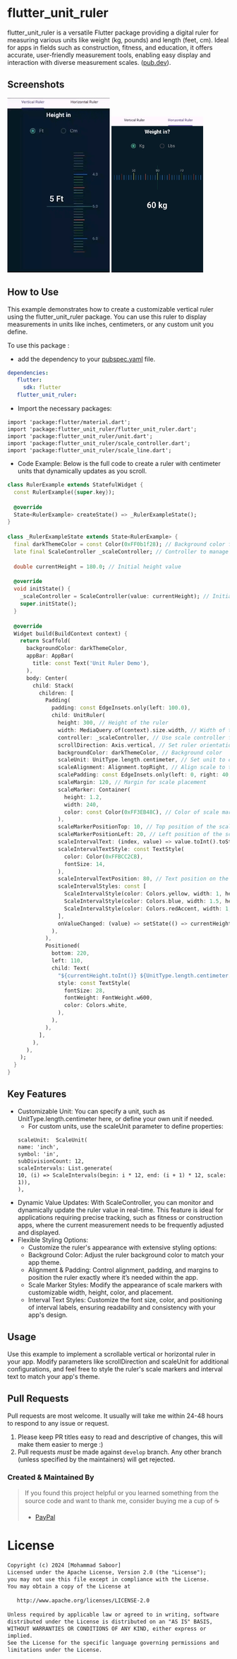 # flutter_unit_ruler

flutter_unit_ruler is a versatile Flutter package providing a digital ruler for measuring various units like weight (kg, pounds) and length (feet, cm). Ideal for apps in fields such as construction, fitness, and education, it offers accurate, user-friendly measurement tools, enabling easy display and interaction with diverse measurement scales.
([pub.dev](https://pub.dev/packages/flutter_unit_ruler)).
## Screenshots

![Vertical Ruler](./v_ruler.gif) ![Horizontal Ruler](./h_ruler.gif)

[//]: # (<img src="https://github.com/smsaboor/flutter_unit_ruler/blob/master/h_ruler.gif?raw=true"  height="500em" />)

## How to Use

This example demonstrates how to create a customizable vertical ruler using the flutter_unit_ruler package. You can use this ruler to display measurements in units like inches, centimeters, or any custom unit you define.

To use this package :

- add the dependency to your [pubspec.yaml](https://github.com/smsaboor/flutter_unit_ruler/blob/main/pubspec.yaml) file.

 ```yaml
 dependencies:
    flutter:
      sdk: flutter
    flutter_unit_ruler:
```


- Import the necessary packages:

```packges
import 'package:flutter/material.dart';
import 'package:flutter_unit_ruler/flutter_unit_ruler.dart';
import 'package:flutter_unit_ruler/unit.dart';
import 'package:flutter_unit_ruler/scale_controller.dart';
import 'package:flutter_unit_ruler/scale_line.dart';
```

- Code Example:
Below is the full code to create a ruler with centimeter units that dynamically updates as you scroll.

```dart
class RulerExample extends StatefulWidget {
  const RulerExample({super.key});

  @override
  State<RulerExample> createState() => _RulerExampleState();
}

class _RulerExampleState extends State<RulerExample> {
  final darkThemeColor = const Color(0xFF0b1f28); // Background color for the ruler
  late final ScaleController _scaleController; // Controller to manage the current value

  double currentHeight = 180.0; // Initial height value

  @override
  void initState() {
    _scaleController = ScaleController(value: currentHeight); // Initialize the controller
    super.initState();
  }

  @override
  Widget build(BuildContext context) {
    return Scaffold(
      backgroundColor: darkThemeColor,
      appBar: AppBar(
        title: const Text('Unit Ruler Demo'),
      ),
      body: Center(
        child: Stack(
          children: [
            Padding(
              padding: const EdgeInsets.only(left: 100.0),
              child: UnitRuler(
                height: 300, // Height of the ruler
                width: MediaQuery.of(context).size.width, // Width of the ruler
                controller: _scaleController, // Use scale controller for dynamic updates
                scrollDirection: Axis.vertical, // Set ruler orientation to vertical
                backgroundColor: darkThemeColor, // Background color
                scaleUnit: UnitType.length.centimeter, // Set unit to centimeters
                scaleAlignment: Alignment.topRight, // Align scale to the top-right
                scalePadding: const EdgeInsets.only(left: 0, right: 40, top: 10), // Padding for the scale
                scaleMargin: 120, // Margin for scale placement
                scaleMarker: Container(
                  height: 1.2,
                  width: 240,
                  color: const Color(0xFF3EB48C), // Color of scale marker
                ),
                scaleMarkerPositionTop: 10, // Top position of the scale marker
                scaleMarkerPositionLeft: 20, // Left position of the scale marker
                scaleIntervalText: (index, value) => value.toInt().toString(), // Format interval text
                scaleIntervalTextStyle: const TextStyle(
                  color: Color(0xFFBCC2CB),
                  fontSize: 14,
                ),
                scaleIntervalTextPosition: 80, // Text position on the scale
                scaleIntervalStyles: const [
                  ScaleIntervalStyle(color: Colors.yellow, width: 1, height: 35, scale: -1),
                  ScaleIntervalStyle(color: Colors.blue, width: 1.5, height: 50, scale: 0),
                  ScaleIntervalStyle(color: Colors.redAccent, width: 1, height: 40, scale: 5),
                ],
                onValueChanged: (value) => setState(() => currentHeight = value.toDouble()), // Update height value
              ),
            ),
            Positioned(
              bottom: 220,
              left: 110,
              child: Text(
                "${currentHeight.toInt()} ${UnitType.length.centimeter.symbol}",  // Display current height in centimeters
                style: const TextStyle(
                  fontSize: 28,
                  fontWeight: FontWeight.w600,
                  color: Colors.white,
                ),
              ),
            ),
          ],
        ),
      ),
    );
  }
}
```

## Key Features
- Customizable Unit: You can specify a unit, such as UnitType.length.centimeter here, or define your own unit if needed.
  - For custom units, use the scaleUnit parameter to define properties:
  ```code
  scaleUnit:  ScaleUnit(
  name: 'inch',
  symbol: 'in',
  subDivisionCount: 12,
  scaleIntervals: List.generate(
  10, (i) => ScaleIntervals(begin: i * 12, end: (i + 1) * 12, scale: 1)),
  ),
  ```
- Dynamic Value Updates: With ScaleController, you can monitor and dynamically update the ruler value in real-time. This feature is ideal for applications requiring precise tracking, such as fitness or construction apps, where the current measurement needs to be frequently adjusted and displayed.
- Flexible Styling Options:
  - Customize the ruler's appearance with extensive styling options:
  - Background Color: Adjust the ruler background color to match your app theme.
  - Alignment & Padding: Control alignment, padding, and margins to position the ruler exactly where it’s needed within the app.
  - Scale Marker Styles: Modify the appearance of scale markers with customizable width, height, color, and placement.
  - Interval Text Styles: Customize the font size, color, and positioning of interval labels, ensuring readability and consistency with your app's design.


## Usage
Use this example to implement a scrollable vertical or horizontal ruler in your app. Modify parameters like scrollDirection and scaleUnit for additional configurations, and feel free to style the ruler's scale markers and interval text to match your app's theme.


## Pull Requests

Pull requests are most welcome. It usually will take me within 24-48 hours to respond to any issue or request.

1.  Please keep PR titles easy to read and descriptive of changes, this will make them easier to merge :)
2.  Pull requests _must_ be made against `develop` branch. Any other branch (unless specified by the maintainers) will get rejected.

### Created & Maintained By
> If you found this project helpful or you learned something from the source code and want to thank me, consider buying me a cup of :coffee:
>
> * [PayPal](https://paypal.me/mdsaboor)

# License

    Copyright (c) 2024 [Mohammad Saboor]
    Licensed under the Apache License, Version 2.0 (the "License");
    you may not use this file except in compliance with the License.
    You may obtain a copy of the License at

       http://www.apache.org/licenses/LICENSE-2.0

    Unless required by applicable law or agreed to in writing, software
    distributed under the License is distributed on an "AS IS" BASIS,
    WITHOUT WARRANTIES OR CONDITIONS OF ANY KIND, either express or implied.
    See the License for the specific language governing permissions and
    limitations under the License.